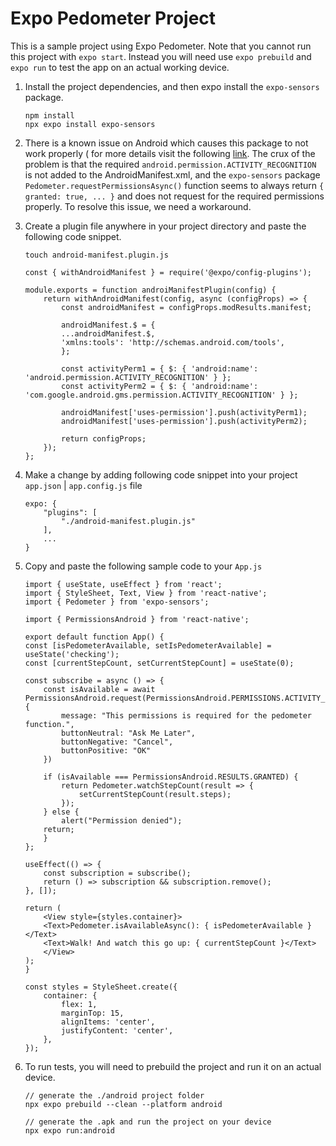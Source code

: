 # Expo Pedometer Project
This is a sample project using Expo Pedometer. Note that you cannot run this project with `expo start`. Instead you will need use `expo prebuild` and `expo run` to test the app on an actual working device.

1. Install the project dependencies, and then expo install the `expo-sensors` package.
    ```
    npm install
    npx expo install expo-sensors
    ```


2. There is a known issue on Android which causes this package to not work properly ( for more details visit the following [link](https://github.com/expo/expo/issues/16605). The crux of the problem is that the required `android.permission.ACTIVITY_RECOGNITION` is not added to the AndroidManifest.xml, and the `expo-sensors` package `Pedometer.requestPermissionsAsync()` function seems to always return `{ granted: true, ... }` and does not request for the required permissions properly. To resolve this issue, we need a workaround.


3. Create a plugin file anywhere in your project directory and paste the following code snippet.
    ```
    touch android-manifest.plugin.js
    ```

    ```
    const { withAndroidManifest } = require('@expo/config-plugins');

    module.exports = function androiManifestPlugin(config) {
        return withAndroidManifest(config, async (configProps) => {
            const androidManifest = configProps.modResults.manifest;

            androidManifest.$ = {
            ...androidManifest.$,
            'xmlns:tools': 'http://schemas.android.com/tools',
            };

            const activityPerm1 = { $: { 'android:name': 'android.permission.ACTIVITY_RECOGNITION' } };
            const activityPerm2 = { $: { 'android:name': 'com.google.android.gms.permission.ACTIVITY_RECOGNITION' } };

            androidManifest['uses-permission'].push(activityPerm1);
            androidManifest['uses-permission'].push(activityPerm2);

            return configProps;
        });
    };
    ```


4. Make a change by adding following code snippet into your project `app.json` | `app.config.js` file
    ```
    expo: {
        "plugins": [
            "./android-manifest.plugin.js"
        ],
        ...
    }
    ```


5. Copy and paste the following sample code to your `App.js`

    ```
    import { useState, useEffect } from 'react';
    import { StyleSheet, Text, View } from 'react-native';
    import { Pedometer } from 'expo-sensors';

    import { PermissionsAndroid } from 'react-native';

    export default function App() {
    const [isPedometerAvailable, setIsPedometerAvailable] = useState('checking');
    const [currentStepCount, setCurrentStepCount] = useState(0);

    const subscribe = async () => {
        const isAvailable = await PermissionsAndroid.request(PermissionsAndroid.PERMISSIONS.ACTIVITY_RECOGNITION, {
            message: "This permissions is required for the pedometer function.",
            buttonNeutral: "Ask Me Later",
            buttonNegative: "Cancel",
            buttonPositive: "OK"
        })

        if (isAvailable === PermissionsAndroid.RESULTS.GRANTED) {
            return Pedometer.watchStepCount(result => {
                setCurrentStepCount(result.steps);
            });
        } else {
            alert("Permission denied");
        return;
        }
    };

    useEffect(() => {
        const subscription = subscribe();
        return () => subscription && subscription.remove();
    }, []);

    return (
        <View style={styles.container}>
        <Text>Pedometer.isAvailableAsync(): { isPedometerAvailable }</Text>
        <Text>Walk! And watch this go up: { currentStepCount }</Text>
        </View>
    );
    }

    const styles = StyleSheet.create({
        container: {
            flex: 1,
            marginTop: 15,
            alignItems: 'center',
            justifyContent: 'center',
        },
    });
    ```

    
6. To run tests, you will need to prebuild the project and run it on an actual device.

    ```
    // generate the ./android project folder
    npx expo prebuild --clean --platform android

    // generate the .apk and run the project on your device
    npx expo run:android
    ```
